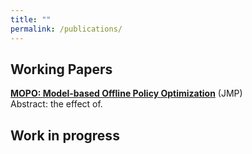```yaml
---
title: ""
permalink: /publications/
---
```

## Working Papers
<b>[MOPO: Model-based Offline Policy Optimization](http://lichengzh.github.io/files/ov.pdf)</b> (JMP)<br> 
Abstract: the effect of. <br>

## Work in progress








